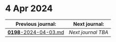 # 4 Apr 2024

| Previous journal: | Next journal: |
|-|-|
| [**0198**-2024-04-03.md](./0198-2024-04-03.md) | *Next journal TBA* |
